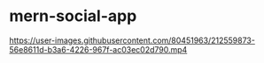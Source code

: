 # mern-social-app


https://user-images.githubusercontent.com/80451963/212559873-56e8611d-b3a6-4226-967f-ac03ec02d790.mp4

